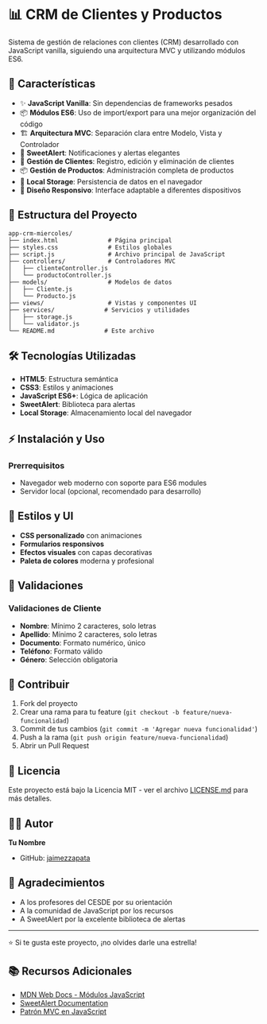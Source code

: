 # 📊 CRM de Clientes y Productos

Sistema de gestión de relaciones con clientes (CRM) desarrollado con JavaScript vanilla, siguiendo una arquitectura MVC y utilizando módulos ES6.

## 🚀 Características

- ✨ **JavaScript Vanilla**: Sin dependencias de frameworks pesados
- 📦 **Módulos ES6**: Uso de import/export para una mejor organización del código
- 🏗️ **Arquitectura MVC**: Separación clara entre Modelo, Vista y Controlador
- 🍬 **SweetAlert**: Notificaciones y alertas elegantes
- 👥 **Gestión de Clientes**: Registro, edición y eliminación de clientes
- 📦 **Gestión de Productos**: Administración completa de productos
- 💾 **Local Storage**: Persistencia de datos en el navegador
- 📱 **Diseño Responsivo**: Interface adaptable a diferentes dispositivos

## 📁 Estructura del Proyecto

```
app-crm-miercoles/
├── index.html              # Página principal
├── styles.css              # Estilos globales
├── script.js               # Archivo principal de JavaScript
├── controllers/            # Controladores MVC
│   ├── clienteController.js
│   └── productoController.js
├── models/                 # Modelos de datos
│   ├── Cliente.js
│   └── Producto.js
├── views/                  # Vistas y componentes UI
├── services/              # Servicios y utilidades
│   ├── storage.js
│   └── validator.js
└── README.md              # Este archivo
```

## 🛠️ Tecnologías Utilizadas

- **HTML5**: Estructura semántica
- **CSS3**: Estilos y animaciones
- **JavaScript ES6+**: Lógica de aplicación
- **SweetAlert**: Biblioteca para alertas
- **Local Storage**: Almacenamiento local del navegador

## ⚡ Instalación y Uso

### Prerrequisitos
- Navegador web moderno con soporte para ES6 modules
- Servidor local (opcional, recomendado para desarrollo)

## 🎨 Estilos y UI

- **CSS personalizado** con animaciones
- **Formularios responsivos**
- **Efectos visuales** con capas decorativas
- **Paleta de colores** moderna y profesional

## 🧪 Validaciones

### Validaciones de Cliente
- **Nombre**: Mínimo 2 caracteres, solo letras
- **Apellido**: Mínimo 2 caracteres, solo letras
- **Documento**: Formato numérico, único
- **Teléfono**: Formato válido
- **Género**: Selección obligatoria

## 🤝 Contribuir

1. Fork del proyecto
2. Crear una rama para tu feature (`git checkout -b feature/nueva-funcionalidad`)
3. Commit de tus cambios (`git commit -m 'Agregar nueva funcionalidad'`)
4. Push a la rama (`git push origin feature/nueva-funcionalidad`)
5. Abrir un Pull Request


## 📄 Licencia

Este proyecto está bajo la Licencia MIT - ver el archivo [LICENSE.md](LICENSE.md) para más detalles.

## 👨‍💻 Autor

**Tu Nombre**
- GitHub: [jaimezzapata](https://github.com/jaimezzapata)

## 🙏 Agradecimientos

- A los profesores del CESDE por su orientación
- A la comunidad de JavaScript por los recursos
- A SweetAlert por la excelente biblioteca de alertas

---

⭐ Si te gusta este proyecto, ¡no olvides darle una estrella!

## 📚 Recursos Adicionales

- [MDN Web Docs - Módulos JavaScript](https://developer.mozilla.org/es/docs/Web/JavaScript/Guide/Modules)
- [SweetAlert Documentation](https://sweetalert2.github.io/)
- [Patrón MVC en JavaScript](https://www.patterns.dev/posts/mvc-pattern/)
